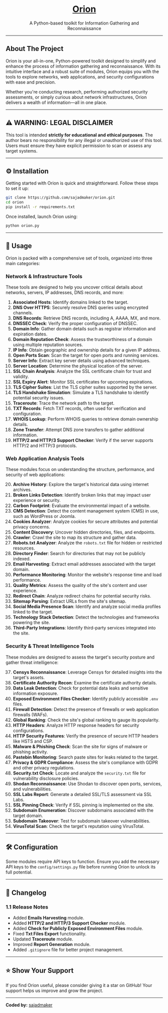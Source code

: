 <h1 align="center">
  <a href="">
    Orion
  </a>
  <br>
</h1>
<p align="center">
   A Python-based toolkit for Information Gathering and <br>Reconnaissance
</p>

---

## About The Project

Orion is your all-in-one, Python-powered toolkit designed to simplify and enhance the process of information gathering and reconnaissance. With its intuitive interface and a robust suite of modules, Orion equips you with the tools to explore networks, web applications, and security configurations with ease and precision.

Whether you're conducting research, performing authorized security assessments, or simply curious about network infrastructures, Orion delivers a wealth of information—all in one place.

---

## ⚠️ WARNING: LEGAL DISCLAIMER

This tool is intended **strictly for educational and ethical purposes**. The author bears no responsibility for any illegal or unauthorized use of this tool. Users must ensure they have explicit permission to scan or assess any target systems.

---

## ⚙️ Installation

Getting started with Orion is quick and straightforward. Follow these steps to set it up:

```bash
git clone https://github.com/sajadmaker/orion.git
cd orion
pip install -r requirements.txt
```

Once installed, launch Orion using:

```bash
python orion.py
```

---

## 📖 Usage

Orion is packed with a comprehensive set of tools, organized into three main categories:

### Network & Infrastructure Tools

These tools are designed to help you uncover critical details about networks, servers, IP addresses, DNS records, and more:

1. **Associated Hosts**: Identify domains linked to the target.
2. **DNS Over HTTPS**: Securely resolve DNS queries using encrypted channels.
3. **DNS Records**: Retrieve DNS records, including A, AAAA, MX, and more.
4. **DNSSEC Check**: Verify the proper configuration of DNSSEC.
5. **Domain Info**: Gather domain details such as registrar information and expiration dates.
6. **Domain Reputation Check**: Assess the trustworthiness of a domain using multiple reputation sources.
7. **IP Info**: Obtain geographic and ownership details for a given IP address.
8. **Open Ports Scan**: Scan the target for open ports and running services.
9. **Server Info**: Extract key server details using advanced techniques.
10. **Server Location**: Determine the physical location of the server.
11. **SSL Chain Analysis**: Analyze the SSL certificate chain for trust and validity.
12. **SSL Expiry Alert**: Monitor SSL certificates for upcoming expirations.
13. **TLS Cipher Suites**: List the TLS cipher suites supported by the server.
14. **TLS Handshake Simulation**: Simulate a TLS handshake to identify potential security issues.
15. **Traceroute**: Trace the network path to the target.
16. **TXT Records**: Fetch TXT records, often used for verification and configuration.
17. **WHOIS Lookup**: Perform WHOIS queries to retrieve domain ownership details.
18. **Zone Transfer**: Attempt DNS zone transfers to gather additional information.
19. **HTTP/2 and HTTP/3 Support Checker**: Verify if the server supports HTTP/2 and HTTP/3 protocols.

### Web Application Analysis Tools

These modules focus on understanding the structure, performance, and security of web applications:

20. **Archive History**: Explore the target's historical data using internet archives.
21. **Broken Links Detection**: Identify broken links that may impact user experience or security.
22. **Carbon Footprint**: Evaluate the environmental impact of a website.
23. **CMS Detection**: Detect the content management system (CMS) in use, such as WordPress or Joomla.
24. **Cookies Analyzer**: Analyze cookies for secure attributes and potential privacy concerns.
25. **Content Discovery**: Uncover hidden directories, files, and endpoints.
26. **Crawler**: Crawl the site to map its structure and gather data.
27. **Robots.txt Analyzer**: Analyze the `robots.txt` file for hidden or restricted resources.
28. **Directory Finder**: Search for directories that may not be publicly indexed.
29. **Email Harvesting**: Extract email addresses associated with the target domain.
30. **Performance Monitoring**: Monitor the website's response time and load performance.
31. **Quality Metrics**: Assess the quality of the site's content and user experience.
32. **Redirect Chain**: Analyze redirect chains for potential security risks.
33. **Sitemap Parsing**: Extract URLs from the site's sitemap.
34. **Social Media Presence Scan**: Identify and analyze social media profiles linked to the target.
35. **Technology Stack Detection**: Detect the technologies and frameworks powering the site.
36. **Third-Party Integrations**: Identify third-party services integrated into the site.

### Security & Threat Intelligence Tools

These modules are designed to assess the target's security posture and gather threat intelligence:

37. **Censys Reconnaissance**: Leverage Censys for detailed insights into the target's assets.
38. **Certificate Authority Recon**: Examine the certificate authority details.
39. **Data Leak Detection**: Check for potential data leaks and sensitive information exposure.
40. **Exposed Environment Files Checker**: Identify publicly accessible `.env` files.
41. **Firewall Detection**: Detect the presence of firewalls or web application firewalls (WAFs).
42. **Global Ranking**: Check the site's global ranking to gauge its popularity.
43. **HTTP Headers**: Analyze HTTP response headers for security configurations.
44. **HTTP Security Features**: Verify the presence of secure HTTP headers like HSTS and CSP.
45. **Malware & Phishing Check**: Scan the site for signs of malware or phishing activity.
46. **Pastebin Monitoring**: Search paste sites for leaks related to the target.
47. **Privacy & GDPR Compliance**: Assess the site's compliance with GDPR and other privacy regulations.
48. **Security.txt Check**: Locate and analyze the `security.txt` file for vulnerability disclosure policies.
49. **Shodan Reconnaissance**: Use Shodan to discover open ports, services, and vulnerabilities.
50. **SSL Labs Report**: Generate a detailed SSL/TLS assessment via SSL Labs.
51. **SSL Pinning Check**: Verify if SSL pinning is implemented on the site.
52. **Subdomain Enumeration**: Discover subdomains associated with the target domain.
53. **Subdomain Takeover**: Test for subdomain takeover vulnerabilities.
54. **VirusTotal Scan**: Check the target's reputation using VirusTotal.

---

## 🛠 Configuration

Some modules require API keys to function. Ensure you add the necessary API keys to the `config/settings.py` file before running Orion to unlock its full potential.

---

## 🔄 Changelog

### 1.1 Release Notes
- Added **Emails Harvesting** module.
- Added **HTTP/2 and HTTP/3 Support Checker** module.
- Added **Check for Publicly Exposed Environment Files** module.
- Fixed **Txt Files Export** functionality.
- Updated **Traceroute** module.
- Improved **Report Generation** module.
- Added `.gitignore` file for better project management.

---

## ⭐️ Show Your Support

If you find Orion useful, please consider giving it a star on GitHub! Your support helps us improve and grow the project.

---

**Coded by:** [sajadmaker](https://github.com/sajadmaker)
```
